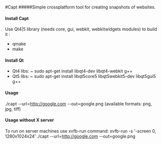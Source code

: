 #Capt
#####Simple crossplatform tool for creating snapshots of websites.

#### Install Capt
Use Qt4|5 library (needs core, gui, webkit, webkitwidgets modules) to build it :
- qmake
- make

#### Install Qt
- Qt4 libs: ~ sudo apt-get install libqt4-dev libqt4-webkit g++
- Qt5 libs: ~ sudo apt-get install libqt5core5 libqt5webkit5-dev libqt5gui5 g++

#### Usage
./capt --url=http://google.com --out=google.png (available formats: png, jpg, tiff)

#### Usage without X server
To run on server machines use xvfb-run command:
xvfb-run -s '-screen 0, 1280x1024x24' ./capt --url=http://google.com --out=google.png


